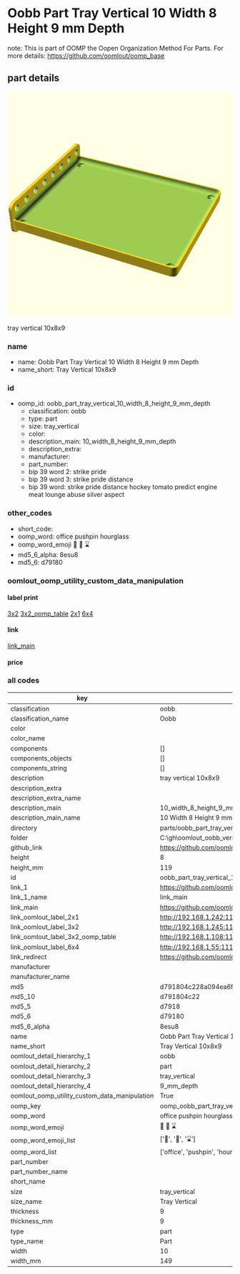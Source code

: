 # Oobb Part Tray Vertical 10 Width 8 Height 9 mm Depth  

note: This is part of OOMP the Oopen Organization Method For Parts. For more details: https://github.com/oomlout/oomp_base

##  part details
  

[![](3dpr.png)](3dpr.png)

tray vertical 10x8x9



### name
* name: Oobb Part Tray Vertical 10 Width 8 Height 9 mm Depth
* name_short: Tray Vertical 10x8x9 
### id
* oomp_id: oobb_part_tray_vertical_10_width_8_height_9_mm_depth
  * classification: oobb
  * type: part
  * size: tray_vertical
  * color: 
  * description_main: 10_width_8_height_9_mm_depth
  * description_extra: 
  * manufacturer: 
  * part_number: 
  * bip 39 word 2: strike pride
  * bip 39 word 3: strike pride distance
  * bip 39 word: strike pride distance hockey tomato predict engine meat lounge abuse silver aspect

### other_codes
* short_code: 
* oomp_word: office pushpin hourglass
* oomp_word_emoji :office: :pushpin: :hourglass:
* md5_6_alpha: 8esu8
* md5_6: d79180






### oomlout_oomp_utility_custom_data_manipulation
#### label print
[3x2](http://192.168.1.245:1112/?label=oomp%208esu8)
[3x2_oomp_table](http://192.168.1.108:1112/?label=oomp%208esu8)
[2x1](http://192.168.1.242:1112/?label=oomp%208esu8)
[6x4](http://192.168.1.55:1112/?label=oomp%208esu8)    

#### link

[link_main](https://github.com/oomlout/oomlout_oobb_version_4_generated_parts/tree/main/navigation_oomp/oobb/part/tray_vertical/10_width_8_height_9_mm_depth/part)                              

#### price







### all codes 
| key | value |  
| --- | --- |  
| classification | oobb |  
| classification_name | Oobb |  
| color |  |  
| color_name |  |  
| components | [] |  
| components_objects | [] |  
| components_string | [] |  
| description | tray vertical 10x8x9 |  
| description_extra |  |  
| description_extra_name |  |  
| description_main | 10_width_8_height_9_mm_depth |  
| description_main_name | 10 Width 8 Height 9 mm Depth |  
| directory | parts/oobb_part_tray_vertical_10_width_8_height_9_mm_depth |  
| folder | C:\gh\oomlout_oobb_version_4_generated_parts\parts\oobb_part_tray_vertical_10_width_8_height_9_mm_depth |  
| github_link | https://github.com/oomlout/oomlout_oomp_part_src/tree/main/parts/oobb_part_tray_vertical_10_width_8_height_9_mm_depth |  
| height | 8 |  
| height_mm | 119 |  
| id | oobb_part_tray_vertical_10_width_8_height_9_mm_depth |  
| link_1 | https://github.com/oomlout/oomlout_oobb_version_4_generated_parts/tree/main/navigation_oomp/oobb/part/tray_vertical/10_width_8_height_9_mm_depth/part |  
| link_1_name | link_main |  
| link_main | https://github.com/oomlout/oomlout_oobb_version_4_generated_parts/tree/main/navigation_oomp/oobb/part/tray_vertical/10_width_8_height_9_mm_depth/part |  
| link_oomlout_label_2x1 | http://192.168.1.242:1112/?label=oomp%208esu8 |  
| link_oomlout_label_3x2 | http://192.168.1.245:1112/?label=oomp%208esu8 |  
| link_oomlout_label_3x2_oomp_table | http://192.168.1.108:1112/?label=oomp%208esu8 |  
| link_oomlout_label_6x4 | http://192.168.1.55:1112/?label=oomp%208esu8 |  
| link_redirect | https://github.com/oomlout/oomlout_oobb_version_4_generated_parts/tree/main/parts/oobb_tray_vertical_10_08_09 |  
| manufacturer |  |  
| manufacturer_name |  |  
| md5 | d791804c228a094ea6f206c67f6aa6b8 |  
| md5_10 | d791804c22 |  
| md5_5 | d7918 |  
| md5_6 | d79180 |  
| md5_6_alpha | 8esu8 |  
| name | Oobb Part Tray Vertical 10 Width 8 Height 9 mm Depth |  
| name_short | Tray Vertical 10x8x9  |  
| oomlout_detail_hierarchy_1 | oobb |  
| oomlout_detail_hierarchy_2 | part |  
| oomlout_detail_hierarchy_3 | tray_vertical |  
| oomlout_detail_hierarchy_4 | 9_mm_depth |  
| oomlout_oomp_utility_custom_data_manipulation | True |  
| oomp_key | oomp_oobb_part_tray_vertical_10_width_8_height_9_mm_depth |  
| oomp_word | office pushpin hourglass |  
| oomp_word_emoji | :office: :pushpin: :hourglass: |  
| oomp_word_emoji_list | [':office:', ':pushpin:', ':hourglass:'] |  
| oomp_word_list | ['office', 'pushpin', 'hourglass'] |  
| part_number |  |  
| part_number_name |  |  
| short_name |  |  
| size | tray_vertical |  
| size_name | Tray Vertical |  
| thickness | 9 |  
| thickness_mm | 9 |  
| type | part |  
| type_name | Part |  
| width | 10 |  
| width_mm | 149 |  
